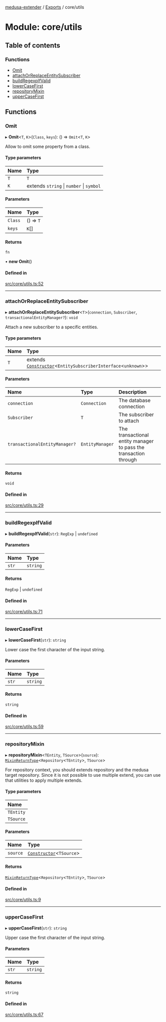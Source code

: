 [medusa-extender](../README.md) / [Exports](../modules.md) / core/utils

# Module: core/utils

## Table of contents

### Functions

- [Omit](core_utils.md#omit)
- [attachOrReplaceEntitySubscriber](core_utils.md#attachorreplaceentitysubscriber)
- [buildRegexpIfValid](core_utils.md#buildregexpifvalid)
- [lowerCaseFirst](core_utils.md#lowercasefirst)
- [repositoryMixin](core_utils.md#repositorymixin)
- [upperCaseFirst](core_utils.md#uppercasefirst)

## Functions

### Omit

▸ **Omit**<`T`, `K`\>(`Class`, `keys`): () => `Omit`<`T`, `K`\>

Allow to omit some property from a class.

#### Type parameters

| Name | Type |
| :------ | :------ |
| `T` | `T` |
| `K` | extends `string` \| `number` \| `symbol` |

#### Parameters

| Name | Type |
| :------ | :------ |
| `Class` | () => `T` |
| `keys` | `K`[] |

#### Returns

`fn`

• **new Omit**()

#### Defined in

[src/core/utils.ts:52](https://github.com/adrien2p/medusa-extender/blob/05c018a/src/core/utils.ts#L52)

___

### attachOrReplaceEntitySubscriber

▸ **attachOrReplaceEntitySubscriber**<`T`\>(`connection`, `Subscriber`, `transactionalEntityManager?`): `void`

Attach a new subscriber to a specific entities.

#### Type parameters

| Name | Type |
| :------ | :------ |
| `T` | extends [`Constructor`](core_types.md#constructor)<`EntitySubscriberInterface`<`unknown`\>\> |

#### Parameters

| Name | Type | Description |
| :------ | :------ | :------ |
| `connection` | `Connection` | The database connection |
| `Subscriber` | `T` | The subscriber to attach |
| `transactionalEntityManager?` | `EntityManager` | The transactional entity manager to pass the transaction through |

#### Returns

`void`

#### Defined in

[src/core/utils.ts:29](https://github.com/adrien2p/medusa-extender/blob/05c018a/src/core/utils.ts#L29)

___

### buildRegexpIfValid

▸ **buildRegexpIfValid**(`str`): `RegExp` \| `undefined`

#### Parameters

| Name | Type |
| :------ | :------ |
| `str` | `string` |

#### Returns

`RegExp` \| `undefined`

#### Defined in

[src/core/utils.ts:71](https://github.com/adrien2p/medusa-extender/blob/05c018a/src/core/utils.ts#L71)

___

### lowerCaseFirst

▸ **lowerCaseFirst**(`str`): `string`

Lower case the first character of the input string.

#### Parameters

| Name | Type |
| :------ | :------ |
| `str` | `string` |

#### Returns

`string`

#### Defined in

[src/core/utils.ts:59](https://github.com/adrien2p/medusa-extender/blob/05c018a/src/core/utils.ts#L59)

___

### repositoryMixin

▸ **repositoryMixin**<`TEntity`, `TSource`\>(`source`): [`MixinReturnType`](core_types.md#mixinreturntype)<`Repository`<`TEntity`\>, `TSource`\>

For repository context, you should extends repository and the medusa target repository.
Since it is not possible to use multiple extend, you can use that utilities to apply multiple extends.

#### Type parameters

| Name |
| :------ |
| `TEntity` |
| `TSource` |

#### Parameters

| Name | Type |
| :------ | :------ |
| `source` | [`Constructor`](core_types.md#constructor)<`TSource`\> |

#### Returns

[`MixinReturnType`](core_types.md#mixinreturntype)<`Repository`<`TEntity`\>, `TSource`\>

#### Defined in

[src/core/utils.ts:9](https://github.com/adrien2p/medusa-extender/blob/05c018a/src/core/utils.ts#L9)

___

### upperCaseFirst

▸ **upperCaseFirst**(`str`): `string`

Upper case the first character of the input string.

#### Parameters

| Name | Type |
| :------ | :------ |
| `str` | `string` |

#### Returns

`string`

#### Defined in

[src/core/utils.ts:67](https://github.com/adrien2p/medusa-extender/blob/05c018a/src/core/utils.ts#L67)
